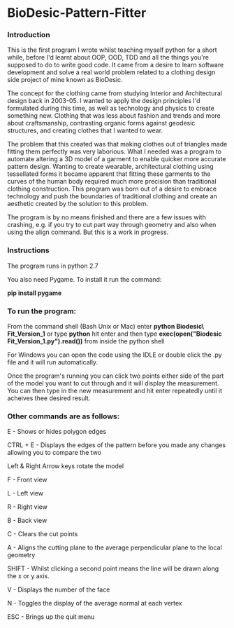# BioDesic-Pattern-Fitter

### Introduction

This is the first program I wrote whilst teaching myself python for a short while, before I'd learnt about OOP, OOD, TDD and all the things you're supposed to do to write good code. It came from a desire to learn software development and solve a real world problem related to a clothing design side project of mine known as BioDesic.

The concept for the clothing came from studying Interior and Architectural design back in 2003-05. I wanted to apply the design principles I'd formulated during this time, as well as technology and physics to create something new. Clothing that was less about fashion and trends and more about craftsmanship, contrasting organic forms against geodesic structures, and creating clothes that I wanted to wear.

The problem that this created was that making clothes out of triangles made fitting them perfectly was very laborious. What I needed was a program to automate altering a 3D model of a garment to enable quicker more accurate pattern design.
Wanting to create wearable, architectural clothing using tessellated forms it became apparent that fitting these garments to the curves of the human body required much more precision than traditional clothing construction. This program was born out of a desire to embrace technology and push the boundaries of traditional clothing and create an aesthetic created by the solution to this problem.

The program is by no means finished and there are a few issues with crashing, e.g. if you try to cut part way through geometry and also when using the align command. But this is a work in progress.

### Instructions

The program runs in python 2.7

You also need Pygame. To install it run the command:

**pip install pygame**

### To run the program:

From the command shell (Bash Unix or Mac) enter **python Biodesic\ Fit_Version_1** or type **python** hit enter and then type **exec(open("Biodesic Fit_Version_1.py").read())** from inside the python shell

For Windows you can open the code using the IDLE or double click the .py file and it will run automatically.

Once the program's running you can click two points either side of the part of the model you want to cut through and it will display the measurement. You can then type in the new measurement and hit enter repeatedly until it acheives thee desired result.

### Other commands are as follows:

E - Shows or hides polygon edges

CTRL + E - Displays the edges of the pattern before you made any changes allowing you to compare the two

Left & Right Arrow keys rotate the model

F - Front view

L - Left view

R - Right view

B - Back view

C - Clears the cut points

A - Aligns the cutting plane to the average perpendicular plane to the local geometry

SHIFT - Whilst clicking a second point means the line will be drawn along the x or y axis.

V - Displays the number of the face

N - Toggles the display of the average normal at each vertex

ESC - Brings up the quit menu
